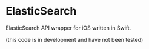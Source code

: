 # ElasticSearch

ElasticSearch API wrapper for iOS written in Swift.


(this code is in development and have not been tested)
